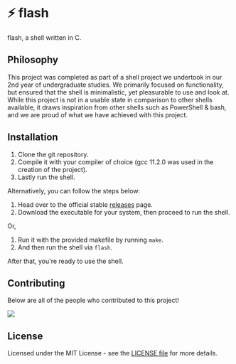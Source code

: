 # ⚡ flash

flash, a shell written in C.

## Philosophy
This project was completed as part of a shell project we undertook in our 2nd year of undergraduate studies. We primarily focused on functionality, but ensured that the shell is minimalistic, yet pleasurable to use and look at. While this project is not in a usable state in comparison to other shells available, it draws inspiration from other shells such as PowerShell & bash, and we are proud of what we have achieved with this project.

## Installation
1. Clone the git repository.
2. Compile it with your compiler of choice (gcc 11.2.0 was used in the creation of the project).
3. Lastly run the shell.

Alternatively, you can follow the steps below:

1. Head over to the official stable [releases](https://github.com/flash-shell/flash/releases) page.
2. Download the executable for your system, then proceed to run the shell.

Or,

1. Run it with the provided makefile by running `make`.
2. And then run the shell via `flash`.

After that, you're ready to use the shell.

## Contributing

Below are all of the people who contributed to this project!

<a href="https://github.com/flash-shell/flash/graphs/contributors">
  <img src="https://contributors-img.web.app/image?repo=flash-shell/flash"/>
</a>

## License

Licensed under the MIT License - see the [LICENSE file](https://github.com/flash-shell/flash/blob/master/LICENSE) for more details.
